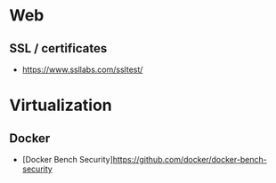 # Web
## SSL / certificates
- <https://www.ssllabs.com/ssltest/>

# Virtualization
## Docker
- [Docker Bench Security]<https://github.com/docker/docker-bench-security>
